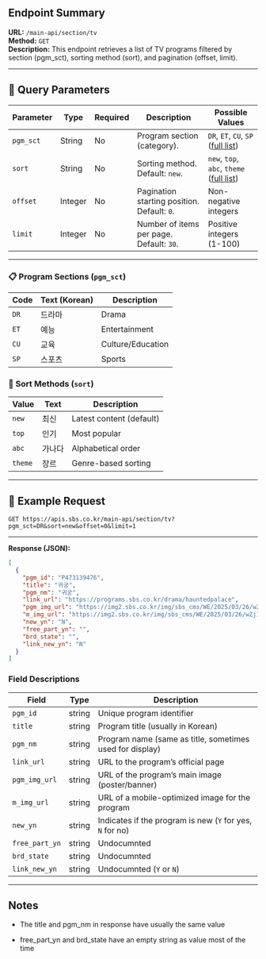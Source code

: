 ## Endpoint Summary

**URL:** `/main-api/section/tv`  
**Method:** `GET`  
**Description:** This endpoint retrieves a list of TV programs filtered by section (pgm_sct), sorting method (sort), and pagination (offset, limit).

---

## 🔗 Query Parameters

| Parameter | Type | Required | Description | Possible Values |
|-----------|------|----------|-------------|----------------|
| `pgm_sct` | String | No | Program section (category). | `DR`, `ET`, `CU`, `SP` ([full list](#program-sections)) |
| `sort` | String | No | Sorting method. Default: `new`. | `new`, `top`, `abc`, `theme` ([full list](#sort-methods)) |
| `offset` | Integer | No | Pagination starting position. Default: `0`. | Non-negative integers |
| `limit` | Integer | No | Number of items per page. Default: `30`. | Positive integers (1-100) |

---

### 📋 Program Sections (`pgm_sct`)
| Code | Text (Korean) | Description |
|------|--------------|-------------|
| `DR` | 드라마 | Drama |
| `ET` | 예능 | Entertainment |
| `CU` | 교육 | Culture/Education |
| `SP` | 스포츠 | Sports |

### 🔄 Sort Methods (`sort`)
| Value | Text | Description |
|-------|------|-------------|
| `new` | 최신 | Latest content (default) |
| `top` | 인기 | Most popular |
| `abc` | 가나다 | Alphabetical order |
| `theme` | 장르 | Genre-based sorting |

---

## 🧾 Example Request

``` http
GET https://apis.sbs.co.kr/main-api/section/tv?pgm_sct=DR&sort=new&offset=0&limit=1

 ```

---

**Response (JSON):**

``` JSON
[
  {
    "pgm_id": "P473139476",
    "title": "귀궁",
    "pgm_nm": "귀궁",
    "link_url": "https://programs.sbs.co.kr/drama/hauntedpalace",
    "pgm_img_url": "https://img2.sbs.co.kr/img/sbs_cms/WE/2025/03/26/wZj1742944148145-600-847.jpg",
    "m_img_url": "https://img2.sbs.co.kr/img/sbs_cms/WE/2025/03/26/wZj1742944148145-600-847.jpg",
    "new_yn": "N",
    "free_part_yn": "",
    "brd_state": "",
    "link_new_yn": "N"
  }
]

 ```

### Field Descriptions

| Field | Type | Description |
| --- | --- | --- |
| `pgm_id` | string | Unique program identifier |
| `title` | string | Program title (usually in Korean) |
| `pgm_nm` | string | Program name (same as title, sometimes used for display) |
| `link_url` | string | URL to the program’s official page |
| `pgm_img_url` | string | URL of the program’s main image (poster/banner) |
| `m_img_url` | string | URL of a mobile-optimized image for the program |
| `new_yn` | string | Indicates if the program is new (`Y` for yes, `N` for no) |
| `free_part_yn` | string | Undocumnted |
| `brd_state` | string | Undocumnted |
| `link_new_yn` | string | Undocumnted (`Y` or `N`) |

---

## Notes

- The title and pgm_nm in response have usually the same value
    
- free_part_yn and brd_state have an empty string as value most of the time